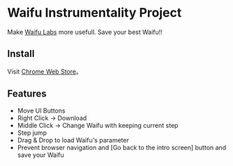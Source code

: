 # Waifu Instrumentality Project

Make [Waifu Labs](https://waifulabs.com/) more usefull. Save your best Waifu!!

## Install

Visit [Chrome Web Store](https://chrome.google.com/webstore/detail/waifu-instrumentality-pro/hjfogfnmemddmhlejhdkmnbppeempbgi)。

## Features

- Move UI Buttons
- Right Click → Download
- Middle Click → Change Waifu with keeping current step
- Step jump
- Drag & Drop to load Waifu's parameter
- Prevent browser navigation and [Go back to the intro screen] button and save your Waifu
